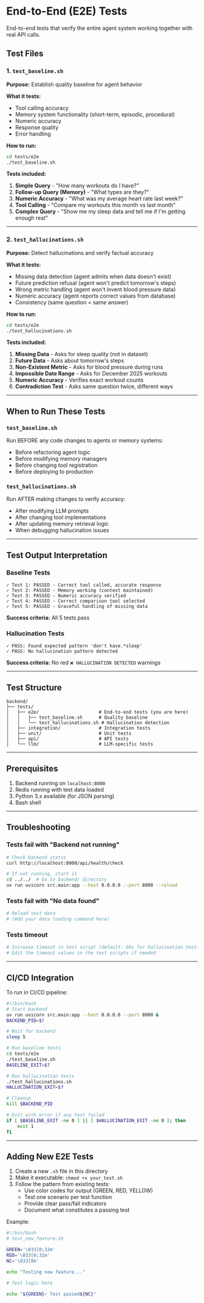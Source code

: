 # End-to-End (E2E) Tests

End-to-end tests that verify the entire agent system working together with real API calls.

## Test Files

### 1. `test_baseline.sh`
**Purpose:** Establish quality baseline for agent behavior

**What it tests:**
- Tool calling accuracy
- Memory system functionality (short-term, episodic, procedural)
- Numeric accuracy
- Response quality
- Error handling

**How to run:**
```bash
cd tests/e2e
./test_baseline.sh
```

**Tests included:**
1. **Simple Query** - "How many workouts do I have?"
2. **Follow-up Query (Memory)** - "What types are they?"
3. **Numeric Accuracy** - "What was my average heart rate last week?"
4. **Tool Calling** - "Compare my workouts this month vs last month"
5. **Complex Query** - "Show me my sleep data and tell me if I'm getting enough rest"

---

### 2. `test_hallucinations.sh`
**Purpose:** Detect hallucinations and verify factual accuracy

**What it tests:**
- Missing data detection (agent admits when data doesn't exist)
- Future prediction refusal (agent won't predict tomorrow's steps)
- Wrong metric handling (agent won't invent blood pressure data)
- Numeric accuracy (agent reports correct values from database)
- Consistency (same question = same answer)

**How to run:**
```bash
cd tests/e2e
./test_hallucinations.sh
```

**Tests included:**
1. **Missing Data** - Asks for sleep quality (not in dataset)
2. **Future Data** - Asks about tomorrow's steps
3. **Non-Existent Metric** - Asks for blood pressure during runs
4. **Impossible Date Range** - Asks for December 2025 workouts
5. **Numeric Accuracy** - Verifies exact workout counts
6. **Contradiction Test** - Asks same question twice, different ways

---

## When to Run These Tests

### `test_baseline.sh`
Run BEFORE any code changes to agents or memory systems:
- Before refactoring agent logic
- Before modifying memory managers
- Before changing tool registration
- Before deploying to production

### `test_hallucinations.sh`
Run AFTER making changes to verify accuracy:
- After modifying LLM prompts
- After changing tool implementations
- After updating memory retrieval logic
- When debugging hallucination issues

---

## Test Output Interpretation

### Baseline Tests
```
✓ Test 1: PASSED - Correct tool called, accurate response
✓ Test 2: PASSED - Memory working (context maintained)
✓ Test 3: PASSED - Numeric accuracy verified
✓ Test 4: PASSED - Correct comparison tool selected
✓ Test 5: PASSED - Graceful handling of missing data
```

**Success criteria:** All 5 tests pass

### Hallucination Tests
```
✓ PASS: Found expected pattern 'don't have.*sleep'
✓ PASS: No hallucination pattern detected
```

**Success criteria:** No red `❌ HALLUCINATION DETECTED` warnings

---

## Test Structure

```
backend/
├── tests/
│   ├── e2e/                      # End-to-end tests (you are here)
│   │   ├── test_baseline.sh      # Quality baseline
│   │   └── test_hallucinations.sh # Hallucination detection
│   ├── integration/              # Integration tests
│   ├── unit/                     # Unit tests
│   ├── api/                      # API tests
│   └── llm/                      # LLM-specific tests
```

---

## Prerequisites

1. Backend running on `localhost:8000`
2. Redis running with test data loaded
3. Python 3.x available (for JSON parsing)
4. Bash shell

---

## Troubleshooting

### Tests fail with "Backend not running"
```bash
# Check backend status
curl http://localhost:8000/api/health/check

# If not running, start it
cd ../../  # Go to backend/ directory
uv run uvicorn src.main:app --host 0.0.0.0 --port 8000 --reload
```

### Tests fail with "No data found"
```bash
# Reload test data
# (Add your data loading command here)
```

### Tests timeout
```bash
# Increase timeout in test script (default: 60s for hallucination tests, 120s for baseline)
# Edit the timeout values in the test scripts if needed
```

---

## CI/CD Integration

To run in CI/CD pipeline:

```bash
#!/bin/bash
# Start backend
uv run uvicorn src.main:app --host 0.0.0.0 --port 8000 &
BACKEND_PID=$!

# Wait for backend
sleep 5

# Run baseline tests
cd tests/e2e
./test_baseline.sh
BASELINE_EXIT=$?

# Run hallucination tests
./test_hallucinations.sh
HALLUCINATION_EXIT=$?

# Cleanup
kill $BACKEND_PID

# Exit with error if any test failed
if [ $BASELINE_EXIT -ne 0 ] || [ $HALLUCINATION_EXIT -ne 0 ]; then
    exit 1
fi
```

---

## Adding New E2E Tests

1. Create a new `.sh` file in this directory
2. Make it executable: `chmod +x your_test.sh`
3. Follow the pattern from existing tests:
   - Use color codes for output (GREEN, RED, YELLOW)
   - Test one scenario per test function
   - Provide clear pass/fail indicators
   - Document what constitutes a passing test

Example:
```bash
#!/bin/bash
# test_new_feature.sh

GREEN='\033[0;32m'
RED='\033[0;31m'
NC='\033[0m'

echo "Testing new feature..."

# Test logic here

echo "${GREEN}✓ Test passed${NC}"
```
